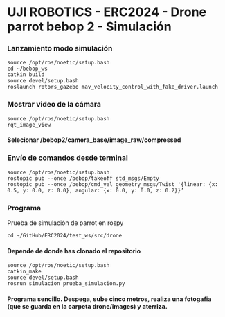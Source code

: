 # UJI ROBOTICS - ERC2024 - Drone parrot bebop 2 - Simulación


### Lanzamiento modo simulación

```
source /opt/ros/noetic/setup.bash
cd ~/bebop_ws 
catkin build
source devel/setup.bash
roslaunch rotors_gazebo mav_velocity_control_with_fake_driver.launch

```


### Mostrar video de la cámara 
```
source /opt/ros/noetic/setup.bash
rqt_image_view
```
#### Selecionar /bebop2/camera_base/image_raw/compressed



### Envío de comandos desde terminal
```
source /opt/ros/noetic/setup.bash
rostopic pub --once /bebop/takeoff std_msgs/Empty
rostopic pub --once /bebop/cmd_vel geometry_msgs/Twist '{linear: {x: 0.5, y: 0.0, z: 0.0}, angular: {x: 0.0, y: 0.0, z: 0.2}}’
```
### Programa
Prueba de simulación de parrot en rospy 
```
cd ~/GitHub/ERC2024/test_ws/src/drone
```
#### Depende de donde has clonado el repositorio


```
source /opt/ros/noetic/setup.bash
catkin_make
source devel/setup.bash
rosrun simulacion prueba_simulacion.py
```
#### Programa sencillo. Despega, sube cinco metros, realiza una fotogafia (que se guarda en la carpeta drone/images) y aterriza.

